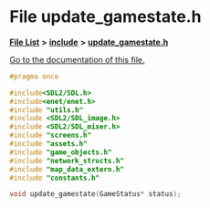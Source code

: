 
# File update\_gamestate.h

[**File List**](files.md) **>** [**include**](dir_d44c64559bbebec7f509842c48db8b23.md) **>** [**update\_gamestate.h**](update__gamestate_8h.md)

[Go to the documentation of this file.](update__gamestate_8h.md) 


````cpp
#pragma once

#include<SDL2/SDL.h>
#include<enet/enet.h>
#include "utils.h"
#include <SDL2/SDL_image.h>
#include <SDL2/SDL_mixer.h>
#include "screens.h"
#include "assets.h"
#include "game_objects.h"
#include "network_structs.h"
#include "map_data_extern.h"
#include "constants.h"

void update_gamestate(GameStatus* status);
````

